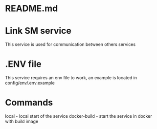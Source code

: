# README.md

# Link SM service
This service is used for communication between others services

# .ENV file
This service requires an env file to work, an example is located in config/env/.env.example

# Commands
local - local start of the service
docker-build - start the service in docker with build image